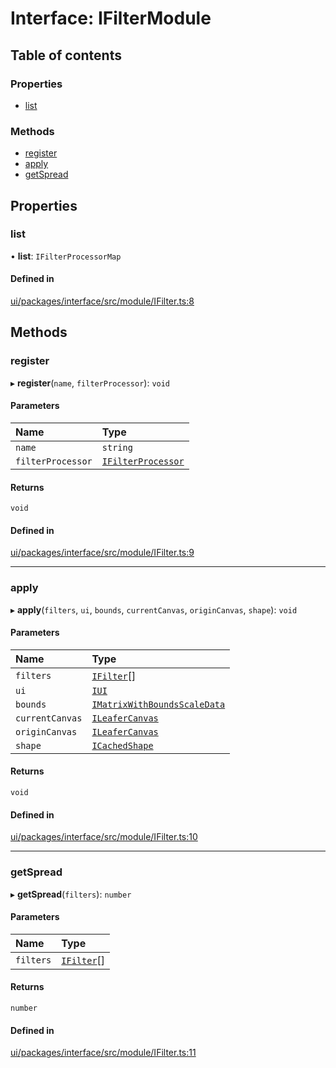 # Interface: IFilterModule

## Table of contents

### Properties

- [list](IFilterModule.md#list)

### Methods

- [register](IFilterModule.md#register)
- [apply](IFilterModule.md#apply)
- [getSpread](IFilterModule.md#getspread)

## Properties

### list

• **list**: `IFilterProcessorMap`

#### Defined in

[ui/packages/interface/src/module/IFilter.ts:8](https://github.com/leaferjs/leafer-ui/blob/311af1d/packages/interface/src/module/IFilter.ts#L8)

## Methods

### register

▸ **register**(`name`, `filterProcessor`): `void`

#### Parameters

| Name | Type |
| :------ | :------ |
| `name` | `string` |
| `filterProcessor` | [`IFilterProcessor`](IFilterProcessor.md) |

#### Returns

`void`

#### Defined in

[ui/packages/interface/src/module/IFilter.ts:9](https://github.com/leaferjs/leafer-ui/blob/311af1d/packages/interface/src/module/IFilter.ts#L9)

___

### apply

▸ **apply**(`filters`, `ui`, `bounds`, `currentCanvas`, `originCanvas`, `shape`): `void`

#### Parameters

| Name | Type |
| :------ | :------ |
| `filters` | [`IFilter`](IFilter.md)[] |
| `ui` | [`IUI`](IUI.md) |
| `bounds` | [`IMatrixWithBoundsScaleData`](IMatrixWithBoundsScaleData.md) |
| `currentCanvas` | [`ILeaferCanvas`](ILeaferCanvas.md) |
| `originCanvas` | [`ILeaferCanvas`](ILeaferCanvas.md) |
| `shape` | [`ICachedShape`](ICachedShape.md) |

#### Returns

`void`

#### Defined in

[ui/packages/interface/src/module/IFilter.ts:10](https://github.com/leaferjs/leafer-ui/blob/311af1d/packages/interface/src/module/IFilter.ts#L10)

___

### getSpread

▸ **getSpread**(`filters`): `number`

#### Parameters

| Name | Type |
| :------ | :------ |
| `filters` | [`IFilter`](IFilter.md)[] |

#### Returns

`number`

#### Defined in

[ui/packages/interface/src/module/IFilter.ts:11](https://github.com/leaferjs/leafer-ui/blob/311af1d/packages/interface/src/module/IFilter.ts#L11)
